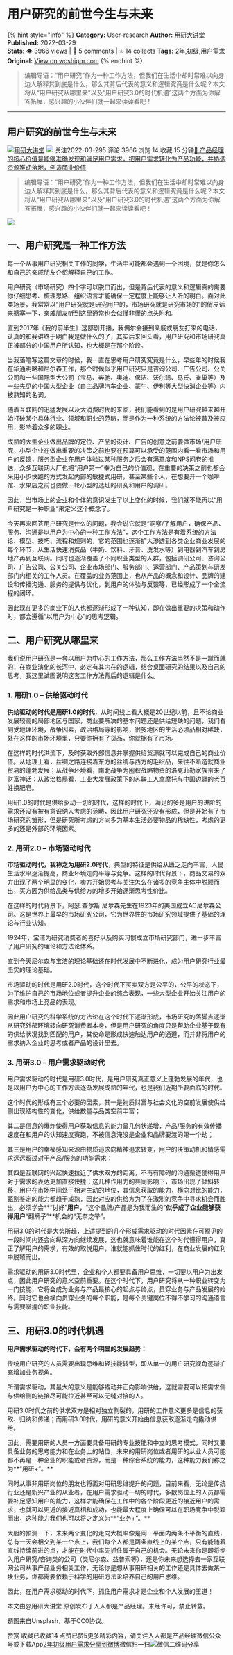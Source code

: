 # 用户研究的前世今生与未来
{% hint style="info" %}
**Category:** User-research
**Author:** [用研大讲堂](https://www.woshipm.com/u/687526)
**Published:** 2022-03-29  
**Stats:** 👁️ 3966 views | 💬 5 comments | ⭐ 14 collects
**Tags:** 2年,初级,用户需求
**Original:** [View on woshipm.com](https://www.woshipm.com/user-research/5371486.html)
{% endhint %}
> 编辑导语：“用户研究”作为一种工作方法，但我们在生活中却时常难以向身边人解释其到底是什么，那么其背后代表的意义和逻辑究竟是什么呢？本文将从“用户研究从哪里来”以及“用户研究3.0的时代机遇”这两个方面为你解答拓展，感兴趣的小伙伴们就一起来读读看吧！

---

## 用户研究的前世今生与未来

[![](https://image.woshipm.com/wp-files/2022/03/dV0N5MFJyR0sQAadGLjB.png!/both/72x72)](https://www.woshipm.com/u/687526)[用研大讲堂](https://www.woshipm.com/u/687526) ![](https://static.woshipm.com/tag/1101_1@2x.png) 关注2022-03-295 评论 3966 浏览 14 收藏 15 分钟[🔗 产品经理的核心价值是能够准确发现和满足用户需求，把用户需求转化为产品功能，并协调资源推动落地，创造商业价值](https://ke.qidianla.com/courses/90pm)

> 编辑导语：“用户研究”作为一种工作方法，但我们在生活中却时常难以向身边人解释其到底是什么，那么其背后代表的意义和逻辑究竟是什么呢？本文将从“用户研究从哪里来”以及“用户研究3.0的时代机遇”这两个方面为你解答拓展，感兴趣的小伙伴们就一起来读读看吧！

![](https://image.yunyingpai.com/wp/2022/03/e8LdmHiQuVIZCqOazpAu.jpg)

## 一、用户研究是一种工作方法

每一个从事用户研究相关工作的同学，生活中可能都会遇到一个困境，就是你怎么和自己的亲戚朋友介绍解释自己的工作。

用户研究（市场研究）四个字可以脱口而出，但是背后代表的意义和逻辑真的需要你仔细思考、梳理思路、组织语言才能确保一定程度上能够让人听的明白。面对此类场景，我常常以“用户研究就是研究用户的，市场研究就是研究市场的”的俏皮话来搪塞一下，亲戚朋友听到这里通常也会似懂非懂的点头附和。

直到2017年《我的前半生》这部剧开播，我偶尔会接到亲戚或朋友打来的电话，认真的和我讲终于明白我是做什么的了，其实后来回头看，用户研究和市场研究真正被部分的中国用户所认知，也大概是在那个阶段。

当我落笔写这篇文章的时候，我一直在思考用户研究究竟是什么，早些年的时候我在华通明略和尼尔森工作，那个时候似乎用户研究只是咨询公司、广告公司、公关公司和一些国际型大公司（宝马、奔驰、奥迪、保洁、沃尔玛、马氏、雀巢等）及一些先见的中国大型企业（自主品牌汽车企业、蒙牛、伊利等大型快消企业等）内被熟知的名词。

随着互联网的迅猛发展以及大消费时代的来临，我们能看到的是用户研究越来越开始打破某个具体行业、领域和职业的范畴，而是作为一种系统的方法论被普及被应用，影响着众多的职业。

成熟的大型企业做出品牌的定位、产品的设计、广告的创意之前要做市场/用户研究，小型企业在做出重要的决策之前也要在预算可以承受的范围内看一看市场和用户的反馈，服务型企业在用户体验过某种服务之后会有满意度和NPS问卷的推送，众多互联网大厂也把“用户第一”奉为自己的价值观，在重要的决策之前也都会采用小步快跑的方式发起内部的敏捷式用研，甚至某些个人，在想要开一个咖啡馆、水果店之前也要做一轮小型的选址的研究和用户的调研。

因此，当市场上的企业和个体的意识发生了以上变化的时候，我们就不能再以“用户研究是一种职业“来定义这个概念了。

今天再来回答用户研究是什么的问题，我会说它就是“洞察/了解用户，确保产品、服务、沟通是以用户为中心的一种工作方法”，这个工作方法是有着系统的方法论、模型、技巧、流程和规则的，它的范围也逐渐扩大渗透到各类企业商业发展的每个环节，从生活快速消费品（牛奶、饮料、牙膏、洗发水等）到电器到汽车到房地产再到互联网。同时也逐渐覆盖了不同职业类型的人群，包括调研公司、咨询公司、广告公司、公关公司、企业市场部门、服务部门、运营部门、产品策划与研发部门内相关的工作人员。在覆盖的业务范围上，也从产品的概念和设计、品牌的建设和传播沟通、服务的提供与优化，到用户的体验与反馈等，已经形成了一个全流程的闭环。

因此现在更多的商业下的人也都逐渐形成了一种认知，即在做出重要的决策和动作时，都会遵循“以用户为中心”的思考逻辑。

## 二、用户研究从哪里来

我们说用户研究是一套以用户为中心的工作方法，那么工作方法当然不是一蹴而就的，在商业演化的长河中，必定有其内在的逻辑，结合桌面研究的结果以及自己的思考，我这里试图说明这套工作方法背后的逻辑是什么。

### 1\. 用研1.0 – 供给驱动时代

**供给驱动的时代是用研1.0的时代**，从时间线上看大概是20世纪以前，且不论商业发展较高的局部地区与国家，商业要解决的基本问题还是供给短缺的问题，我们看到受地理环境，战争因素，政治格局等的影响，很多地区的生活必须品相对稀缺，处在这样的市场环境里，只要你拥有了货品，你就拥有了市场。

在这样的时代洪流下，及时获取外部信息并掌握供给货源就可以完成自己的商业价值。从地理上看，丝绸之路连接着东方的丝绸与西方的毛织品，来往不断造就商业贸易的蓬勃发展；从战争环境看，南北战争为囤积战略物资的洛克菲勒家族带来了财富神话；从政治格局看，工业大发展政策下的苏联工人拿摩托与中国边疆的老百姓换肥皂。

用研1.0的时代是供给驱动一切的时代，这样的时代下，满足的多是用户的进阶的需求还没有被有意识纳入考虑的范畴，因此用户研究还没有形成，但是开始有了市场研究的雏形，但是研究所考虑的方向多为基本生活必要物品的稀缺性，考虑的更多的还是外部的环境因素。

### 2\. 用研2.0 – 市场驱动时代

**市场驱动时代，我称之为用研2.0时代**，典型的特征是供给从匮乏走向丰富，人民生活水平逐渐提高，商业环境走向平等与竞争。这样的时代背景下，商品交易的双方出现了两个明显的变化，卖方开始思考与关注怎么在诸多的竞争主体中脱颖而出，买方因为供给品类与供给方的增多开始逐渐思考性价比。

在这样的时代背景下，阿瑟.查尔斯.尼尔森先生在1923年的美国成立AC尼尔森公司。这是世界上最早的市场研究公司，它为世界性的市场研究领域提供了基础的理论与行业认知。

1924年，宝洁为研究消费者的喜好以及购买习惯成立市场研究部门，进一步丰富了用户研究的理论和方法论体系。

直到今天尼尔森与宝洁的理论基础还在时代发展中不断进化，成为用户研究行业最坚实的理论基础。

市场驱动的时代是用研2.0时代，这个时代下买卖双方是公平的，公平的状态下，为了维护自己的市场地位或者提升企业的综合表现，一些大型企业开始关注用户的需求和市场上竞品的表现。

因此用户研究的科学系统的方法论在这个时代下逐渐形成，市场研究的落脚点逐渐从研究外部环境转向研究消费者本身，但是用户研究的角度只是帮助企业基于现有的供给状况找到匹配的用户，其使命是形成快速触达用户的通道，而并非将用户的需求纳入企业的思考或者产品的设计里去。

### 3\. 用研3.0 – 用户需求驱动时代

用户需求驱动的时代是用研3.0时代，是用户研究真正意义上蓬勃发展的年代，也是以用户为中心的工作方法逐渐发展成熟的年代，也是我们近期所要面临的时代。

这个时代的形成有三个必要的因素，其一是物质财富与社会文化的空前发展使供给侧出现结构性的变化，供给数量与品类空前丰富；

其二是信息的爆炸使得用户获取信息的能力呈几何状递增，产品/服务的有效传播速度在和用户的认知速度赛跑，不被信息淹没是企业和品牌要渡的第一个劫；

其三是用户的幸福感知来源由物质追求向精神追求转变，用户的决策动机和情感需求远远超过对于产品/服务的功能需求；

其四是互联网的兴起快速拉近了供求双方的距离，不再有障碍的沟通渠道使得用户对于需求的表达更加直接快捷；这几种作用力的共同影响下，市场出现了倾斜转移，用户在市场中间处于相对主动的地位，其信息获取的能力，横向对比的能力，甄别鉴定的能力都趋于成熟，因此对应的供给方为了在激烈的竞争中寻求机会而胜出，必须学会**“讨好”**用户，**“这个品牌/产品是为我而生的”**似乎成了企业能够获得用户**“翻牌子”**机会的“无奈之举”。

用研3.0的时代是大势所趋，上述提到的几个形成需求驱动的时代因素在可预见的一段时间内还会向纵深方向继续发展，这也就意味着谁能在这个时代懂得用户，真正了解用户的需求，有效的取悦用户，谁就能抓住时代的红利，在商业发展的红利中脱颖而出。

需求驱动的用研3.0时代里，企业和个人都要具备用户思维，一切要以用户为出发点，因此用户研究的意义空前重要。在这个时代下，用户研究将从一种职业转变为一门技能，它将会成为业务与产品最核心的起点与终点，贯穿业务与产品发展的始终。同时它也会横向贯穿业务的每个职能，是每个关键岗位不得不学习的沟通语言与需要掌握的职业技能。

## 三、用研3.0的时代机遇

**用户需求驱动的时代下，会有两个明显的发展趋势：**

传统用户研究的人员需要出现思维和轻技能转型，即从单一的用户研究视角逐渐扩充增加业务视角。

所谓需求驱动，其最大的意义是能够撬动并正向影响供给，这就需要可以把需求侧与供给侧的链接尽可能拉近甚至可以无缝对接的人。

用研3.0时代之前的供求双方是相对独立割裂的，用研的工作意义更多是信息的获取、归纳和传递；而用研3.0时代，用研的意义开始由信息获取逐渐走向撬动供给。

因此，需要用研的人员一方面要具备用研的专业技能和中立的思考模式，同时又要具备业务的思考能力和在业务上的站位，未来的用研岗位或者用研的从业人员可能都不再是一种企业的职能或者资源，而是一种综合系统的能力，这种能力我们称之为**“用研+”。**

同时从事非用研岗位的朋友也将面对用研思维提升的问题，目前来看，无论是传统行业还是新兴产业的从业者，在用户需求驱动一切的时代，多数岗位上的人员都需要补足感知用户的能力，这样才能确保在工作中的各个阶段更近的接近用户的需求，也就可以更近的接近真相和成功，也能最大程度上确保可以在职场竞争中脱颖而出，这种能力我们也可以将之定义为**“业务+”。**

大胆的预测一下，未来两个变化的走向大概率像是同一平面内两条不平衡的直线，总有一天会相交到某一个点上，我们每个人都是两条直线上的某个点，只有能随着直线持续前进的点，才能在时代中率先抓住属于自己的机会。无论未来你是即将步入用户研究/咨询类的公司（类尼尔森、益普索等），还是你未来想选择去一家互联网公司从事产品业务相关工作，无论你是想从事用研相关的工作还是具体去做某一块业务，你都需要依赖于科学的用研方法论培养自己的用户思维。

因此，在用户需求驱动的时代下，抓住用户需求才是企业和个人发展的王道！

本文由@用研大讲堂 原创发布于人人都是产品经理。未经许可，禁止转载。

题图来自Unsplash，基于CC0协议。

赞赏 收藏已收藏14 点赞已赞5更多精彩内容，请关注人人都是产品经理微信公众号或下载App[2年](https://www.woshipm.com/tag/2%e5%b9%b4)[初级](https://www.woshipm.com/tag/%e5%88%9d%e7%ba%a7)[用户需求](https://www.woshipm.com/tag/%e7%94%a8%e6%88%b7%e9%9c%80%e6%b1%82)[分享到微博](https://service.weibo.com/share/share.php?appkey=2775287854&title=用户研究的前世今生与未来&url=https://www.woshipm.com/user-research/5371486.html&pic=https://image.yunyingpai.com/wp/2022/03/e8LdmHiQuVIZCqOazpAu.jpg)微信扫一扫![微信二维码](https://api.pwmqr.com/qrcode/create/?url=https://www.woshipm.com/user-research/5371486.html)分享